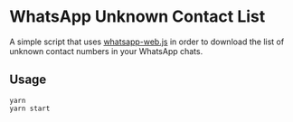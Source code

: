 # WhatsApp Unknown Contact List

A simple script that uses [whatsapp-web.js](https://github.com/pedroslopez/whatsapp-web.js) in order to download the list of unknown contact numbers in your WhatsApp chats. 

## Usage

```
yarn
yarn start
```

